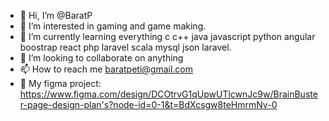 - 👋 Hi, I’m @BaratP
- 👀 I’m interested in gaming and game making.
- 🌱 I’m currently learning everything c c++ java javascript python angular boostrap react php laravel scala mysql json laravel.
- 💞️ I’m looking to collaborate on anything
- 📫 How to reach me baratpeti@gmail.com
- 🎨 My figma project: https://www.figma.com/design/DCOtrvG1qUpwUTlcwnJc9w/BrainBuster-page-design-plan's?node-id=0-1&t=BdXcsgw8teHmrmNv-0

<!---
BaratP/BaratP is a ✨ special ✨ repository because its `README.md` (this file) appears on your GitHub profile.
You can click the Preview link to take a look at your changes.
--->
